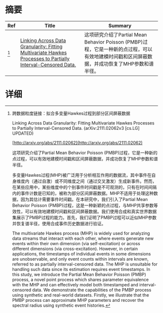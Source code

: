 # 摘要

| Ref | Title | Summary |
| --- | --- | --- |
| [^1] | [Linking Across Data Granularity: Fitting Multivariate Hawkes Processes to Partially Interval-Censored Data.](http://arxiv.org/abs/2111.02062) | 这项研究介绍了Partial Mean Behavior Poisson (PMBP)过程，它是一种新的点过程，可以有效地建模时间戳和区间屏蔽数据，并成功恢复了MHP参数和谱半径。 |

# 详细

[^1]: 跨数据粒度链接：拟合多变量Hawkes过程到部分区间屏蔽数据

    Linking Across Data Granularity: Fitting Multivariate Hawkes Processes to Partially Interval-Censored Data. (arXiv:2111.02062v3 [cs.LG] UPDATED)

    [http://arxiv.org/abs/2111.02062](http://arxiv.org/abs/2111.02062)

    这项研究介绍了Partial Mean Behavior Poisson (PMBP)过程，它是一种新的点过程，可以有效地建模时间戳和区间屏蔽数据，并成功恢复了MHP参数和谱半径。

    

    多变量Hawkes过程(MHP)被广泛用于分析相互作用的数据流，其中事件在自身维度内（通过自激）或不同维度之间（通过交叉激发）生成新事件。然而，在某些应用中，某些维度中的个别事件时间戳是不可观测的，只有在时间间隔内的事件计数是已知的，被称为部分区间屏蔽数据。MHP不适用于处理这种数据，因为其估计需要事件时间戳。在本研究中，我们引入了Partial Mean Behavior Poisson (PMBP)过程，这是一种新颖的点过程，与MHP共享参数等效性，可以有效地建模时间戳和区间屏蔽数据。我们使用合成和真实世界数据集展示了PMBP过程的能力。首先，我们证明了PMBP过程可以近似MHP参数并恢复谱半径，使用合成事件历史数据进行验证。

    The multivariate Hawkes process (MHP) is widely used for analyzing data streams that interact with each other, where events generate new events within their own dimension (via self-excitation) or across different dimensions (via cross-excitation). However, in certain applications, the timestamps of individual events in some dimensions are unobservable, and only event counts within intervals are known, referred to as partially interval-censored data. The MHP is unsuitable for handling such data since its estimation requires event timestamps. In this study, we introduce the Partial Mean Behavior Poisson (PMBP) process, a novel point process which shares parameter equivalence with the MHP and can effectively model both timestamped and interval-censored data. We demonstrate the capabilities of the PMBP process using synthetic and real-world datasets. Firstly, we illustrate that the PMBP process can approximate MHP parameters and recover the spectral radius using synthetic event histories. 
    

